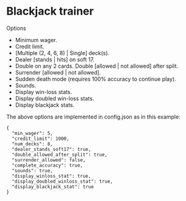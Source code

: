 # Blackjack trainer
Options
* Minimum wager.
* Credit limit.
* [Multiple (2, 4, 6, 8) | Single] deck(s).
* Dealer [stands | hits] on soft 17.
* Double on any 2 cards. Double [allowed | not allowed] after split.
* Surrender [allowed | not allowed].
* Sudden death mode (requires 100% accuracy to continue play).
* Sounds.
* Display win-loss stats.
* Display doubled win-loss stats.
* Display blackjack stats.

The above options are implemented in config.json as in this example:
```
{
  "min_wager": 5,
  "credit_limit": 1000,
  "num_decks": 8,
  "dealer_stands_soft17": true,
  "double_allowed_after_split": true,
  "surrender_allowed": false,
  "complete_accuracy": true,
  "sounds": true,
  "display_winloss_stat": true,
  "display_doubled_winloss_stat": true,
  "display_blackjack_stat": true
}
```
